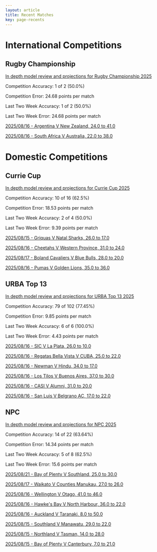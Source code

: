 ```yaml
---  
layout: article  
title: Recent Matches  
key: page-recents  
---
```

# International Competitions

## Rugby Championship


[In depth model review and projections for Rugby Championship 2025](comp_files/Rugby_Championship_2025)

Competition Accuracy: 1 of 2 (50.0%)

Competition Error: 24.68 points per match

Last Two Week Accuracy: 1 of 2 (50.0%)

Last Two Week Error: 24.68 points per match

[2025/08/16 - Argentina V New Zealand, 24.0 to 41.0](reviews\2025-08-16-Argentina_V_NewZealand)

[2025/08/16 - South Africa V Australia, 22.0 to 38.0](reviews\2025-08-16-SouthAfrica_V_Australia)
# Domestic Competitions

## Currie Cup


[In depth model review and projections for Currie Cup 2025](comp_files/Currie_Cup_2025)

Competition Accuracy: 10 of 16 (62.5%)

Competition Error: 18.53 points per match

Last Two Week Accuracy: 2 of 4 (50.0%)

Last Two Week Error: 9.39 points per match

[2025/08/15 - Griquas V Natal Sharks, 26.0 to 17.0](reviews\2025-08-15-Griquas_V_NatalSharks)

[2025/08/16 - Cheetahs V Western Province, 31.0 to 24.0](reviews\2025-08-16-Cheetahs_V_WesternProvince)

[2025/08/17 - Boland Cavaliers V Blue Bulls, 28.0 to 20.0](reviews\2025-08-17-BolandCavaliers_V_BlueBulls)

[2025/08/16 - Pumas V Golden Lions, 35.0 to 36.0](reviews\2025-08-16-Pumas_V_GoldenLions)
## URBA Top 13


[In depth model review and projections for URBA Top 13 2025](comp_files/URBA_Top_13_2025)

Competition Accuracy: 79 of 102 (77.45%)

Competition Error: 9.85 points per match

Last Two Week Accuracy: 6 of 6 (100.0%)

Last Two Week Error: 4.43 points per match

[2025/08/16 - SIC V La Plata, 26.0 to 10.0](reviews\2025-08-16-SIC_V_LaPlata)

[2025/08/16 - Regatas Bella Vista V CUBA, 25.0 to 22.0](reviews\2025-08-16-RegatasBellaVista_V_CUBA)

[2025/08/16 - Newman V Hindu, 34.0 to 17.0](reviews\2025-08-16-Newman_V_Hindu)

[2025/08/16 - Los Tilos V Buenos Aires, 37.0 to 30.0](reviews\2025-08-16-LosTilos_V_BuenosAires)

[2025/08/16 - CASI V Alumni, 31.0 to 20.0](reviews\2025-08-16-CASI_V_Alumni)

[2025/08/16 - San Luis V Belgrano AC, 17.0 to 22.0](reviews\2025-08-16-SanLuis_V_BelgranoAC)
## NPC


[In depth model review and projections for NPC 2025](comp_files/NPC_2025)

Competition Accuracy: 14 of 22 (63.64%)

Competition Error: 14.34 points per match

Last Two Week Accuracy: 5 of 8 (62.5%)

Last Two Week Error: 15.6 points per match

[2025/08/21 - Bay of Plenty V Southland, 25.0 to 30.0](reviews\2025-08-21-BayofPlenty_V_Southland)

[2025/08/17 - Waikato V Counties Manukau, 27.0 to 26.0](reviews\2025-08-17-Waikato_V_CountiesManukau)

[2025/08/16 - Wellington V Otago, 41.0 to 46.0](reviews\2025-08-16-Wellington_V_Otago)

[2025/08/16 - Hawke's Bay V North Harbour, 36.0 to 22.0](reviews\2025-08-16-HawkesBay_V_NorthHarbour)

[2025/08/16 - Auckland V Taranaki, 8.0 to 50.0](reviews\2025-08-16-Auckland_V_Taranaki)

[2025/08/15 - Southland V Manawatu, 29.0 to 22.0](reviews\2025-08-15-Southland_V_Manawatu)

[2025/08/15 - Northland V Tasman, 14.0 to 28.0](reviews\2025-08-15-Northland_V_Tasman)

[2025/08/15 - Bay of Plenty V Canterbury, 7.0 to 21.0](reviews\2025-08-15-BayofPlenty_V_Canterbury)